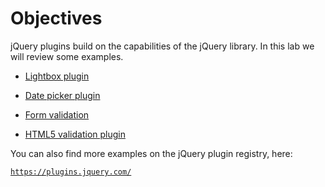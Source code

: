 # Objectives

jQuery plugins build on the capabilities of the jQuery library. In this lab we will review some examples.

- [Lightbox plugin](#/01)

- [Date picker plugin](#/02)

- [Form validation](#/03)

- [HTML5 validation plugin](#/04)


You can also find more examples on the jQuery plugin registry, here:

<a href="https://plugins.jquery.com/" target = "_ blank">`https://plugins.jquery.com/`</a>
